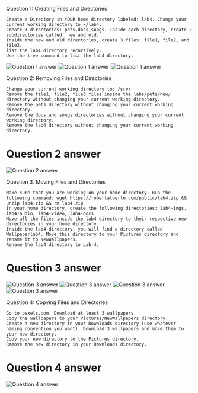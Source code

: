 Question 1: Creating Files and Directories

    Create a Directory in YOUR home directory labeled: lab4. Change your current working directory to ~/lab4.
    Create 3 directories: pets,docs,songs. Inside each directory, create 2 subdirectories called: new and old.
    Inside the new and old directories, create 3 files: file1, file2, and file3.
    list the lab4 directory recursively.
    Use the tree command to list the lab4 directory.

    
![Question 1 answer](../images/lab4ques1.png)
![Question 1 answer](../images/lab4ques1part2.png)
![Question 1 answer](../images/lab4ques1part3.png)

Question 2: Removing Files and Directories

    Change your current working directory to: /srv/
    Remove the file1, file2, file3 files inside the labs/pets/new/ directory without changing your current working directory.
    Remove the pets directory without changing your current working directory.
    Remove the docs and songs directories without changing your current working directory.
    Remove the lab4 directory without changing your current working directory.

# Question 2 answer
![Question 2 answer](../images/lab4ques2.png)


Question 3: Moving Files and Directories

    Make sure that you are working on your home directory. Run the following command: wget https://robertalberto.com/public/lab4.zip && unzip lab4.zip && rm lab4.zip
    In your home directory, create the following directories: lab4-imgs, lab4-audio, lab4-video, lab4-docs
    Move all the files inside the lab4 directory to their respective new directories in your home directory.
    Inside the lab4 directory, you will find a directory called Wallpaperlab4. Move this directory to your Pictures directory and rename it to NewWallpapers.
    Rename the lab4 directory to Lab-4.

# Question 3 answer 
![Question 3 answer](../images/lab4ques3.png)
![Question 3 answer](../images/lab4ques3part2.png)
![Question 3 answer](../images/lab4ques3part3.png)
![Question 3 answer](../images/lab4ques3part4.png)



Question 4: Copying Files and Directories

    Go to pexels.com. Download at least 3 wallpapers.
    Copy the wallpapers to your Pictures/NewWallpapers directory.
    Create a new directory in your Downloads directory (use whatever naming convention you want). Download 3 wallpapers and move them to your new directory.
    Copy your new directory to the Pictures directory.
    Remove the new directory in your Downloads directory.

# Question 4 answer
![Question 4 answer](../images/lab4ques4.png)
